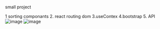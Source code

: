 small project   

1 sorting componants 
2. react routing dom
3.useContex
4.bootstrap
5. API
![image](https://github.com/shubham5566/social-media/assets/94173106/27ef6b66-02fb-4abb-9c23-a3fbcbc9c544)
![image](https://github.com/shubham5566/social-media/assets/94173106/166c7a7c-92c9-4298-8010-91f09277e21c)

